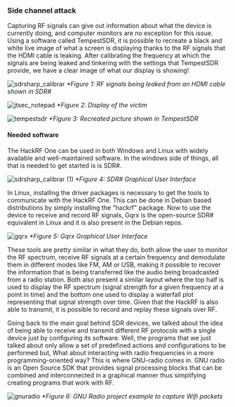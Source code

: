 ### Side channel attack

Capturing RF signals can give out information about what the device is currently doing, and computer monitors are no exception for this issue. Using a software called TempestSDR, it is possible to recreate a black and white live image of what a screen is displaying thanks to the RF signals that the HDMI cable is leaking. After calibrating the frequency at which the signals are being leaked and tinkering with the settings that TempestSDR provide, we have a clear image of what our display is showing!

![sdrsharp_calibrar](https://github.com/user-attachments/assets/759574c3-164b-4c49-96a7-e9b5e7fd59d3)
_*Figure 1: RF signals being leaked from an HDMI cable shown in SDR#_


![jtsec_notepad](https://github.com/user-attachments/assets/9e8ef603-7dd4-49ed-9b2a-d88aeda6a06b)
_*Figure 2: Display of the victim_

![tempestsdr](https://github.com/user-attachments/assets/c57fdb86-9e50-49ef-9a3c-88f3685c5523)
_*Figure 3: Recreated picture shown in TempestSDR_

#### Needed software
The HackRF One can be used in both Windows and Linux with widely available and well-maintained software. In the windows side of things, all that is needed to get started is is SDR#.

![sdrsharp_calibrar (1)](https://github.com/user-attachments/assets/9121cb59-04e3-468b-8206-5a1de067dc6c)
_*Figure 4: SDR# Graphical User Interface_

In Linux, installing the driver packages is necessary to get the tools to communicate with the HackRF One. This can be done in Debian based distributions by simply installing the "hackrf" package. Now to use the device to receive and record RF signals, Gqrx is the open-source SDR# equivalent in Linux and it is also present in the Debian repos.

![gqrx](https://github.com/user-attachments/assets/3f77fca2-2478-4ab8-ad11-24c363c96380)
_*Figure 5: Gqrx Graphical User Interface_

These tools are pretty similar in what they do, both allow the user to monitor the RF spectrum, receive RF signals at a certain frequency and demodulate them in different modes like FM, AM or USB, making it possible to recover the information that is being transferred like the audio being broadcasted from a radio station. Both also present a similar layout where the top half is used to display the RF spectrum (signal strength for a given frequency at a point in time) and the bottom one used to display a waterfall plot representing that signal strength over time. Given that the HackRF is also able to transmit, it is possible to record and replay these signals over RF.

Going back to the main goal behind SDR devices, we talked about the idea of being able to receive and transmit different RF protocols with a single device just by configuring its software. Well, the programs that we just talked about only allow a set of predefined actions and configurations to be performed but, What about interacting with radio frequencies in a more programming-oriented way? This is where GNU-radio comes in. GNU radio is an Open Source SDK that provides signal processing blocks that can be combined and interconnected in a graphical manner thus simplifying creating programs that work with RF.

![gnuradio](https://github.com/user-attachments/assets/425c1bbe-fc10-4b4e-a465-9680e90398f8)
_*Figure 6: GNU Radio project example to capture Wifi packets_
